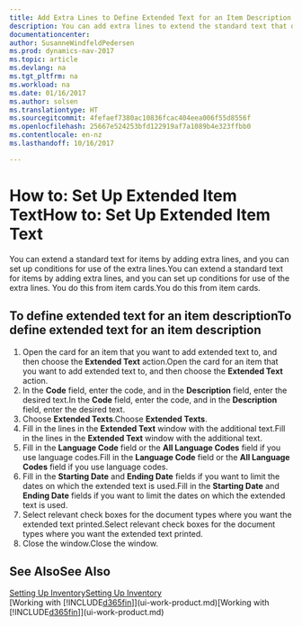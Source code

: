```yaml
---
title: Add Extra Lines to Define Extended Text for an Item Description
description: You can add extra lines to extend the standard text that describes an item.
documentationcenter: 
author: SusanneWindfeldPedersen
ms.prod: dynamics-nav-2017
ms.topic: article
ms.devlang: na
ms.tgt_pltfrm: na
ms.workload: na
ms.date: 01/16/2017
ms.author: solsen
ms.translationtype: HT
ms.sourcegitcommit: 4fefaef7380ac10836fcac404eea006f55d8556f
ms.openlocfilehash: 25667e524253bfd122919af7a1089b4e323ffbb0
ms.contentlocale: en-nz
ms.lasthandoff: 10/16/2017

---
```

# <a name="how-to-set-up-extended-item-text"></a><span data-ttu-id="20917-103">How to: Set Up Extended Item Text</span><span class="sxs-lookup"><span data-stu-id="20917-103">How to: Set Up Extended Item Text</span></span>
<span data-ttu-id="20917-104">You can extend a standard text for items by adding extra lines, and you can set up conditions for use of the extra lines.</span><span class="sxs-lookup"><span data-stu-id="20917-104">You can extend a standard text for items by adding extra lines, and you can set up conditions for use of the extra lines.</span></span> <span data-ttu-id="20917-105">You do this from item cards.</span><span class="sxs-lookup"><span data-stu-id="20917-105">You do this from item cards.</span></span>

## <a name="to-define-extended-text-for-an-item-description"></a><span data-ttu-id="20917-106">To define extended text for an item description</span><span class="sxs-lookup"><span data-stu-id="20917-106">To define extended text for an item description</span></span>
1. <span data-ttu-id="20917-107">Open the card for an item that you want to add extended text to, and then choose the **Extended Text** action.</span><span class="sxs-lookup"><span data-stu-id="20917-107">Open the card for an item that you want to add extended text to, and then choose the **Extended Text** action.</span></span>
2. <span data-ttu-id="20917-108">In the **Code** field, enter the code, and in the **Description** field, enter the desired text.</span><span class="sxs-lookup"><span data-stu-id="20917-108">In the **Code** field, enter the code, and in the **Description** field, enter the desired text.</span></span>
3. <span data-ttu-id="20917-109">Choose **Extended Texts**.</span><span class="sxs-lookup"><span data-stu-id="20917-109">Choose **Extended Texts**.</span></span>
4. <span data-ttu-id="20917-110">Fill in the lines in the **Extended Text** window with the additional text.</span><span class="sxs-lookup"><span data-stu-id="20917-110">Fill in the lines in the **Extended Text** window with the additional text.</span></span>
5. <span data-ttu-id="20917-111">Fill in the **Language Code** field or the **All Language Codes** field if you use language codes.</span><span class="sxs-lookup"><span data-stu-id="20917-111">Fill in the **Language Code** field or the **All Language Codes** field if you use language codes.</span></span>
6. <span data-ttu-id="20917-112">Fill in the **Starting Date** and **Ending Date** fields if you want to limit the dates on which the extended text is used.</span><span class="sxs-lookup"><span data-stu-id="20917-112">Fill in the **Starting Date** and **Ending Date** fields if you want to limit the dates on which the extended text is used.</span></span>
7. <span data-ttu-id="20917-113">Select relevant check boxes for the document types where you want the extended text printed.</span><span class="sxs-lookup"><span data-stu-id="20917-113">Select relevant check boxes for the document types where you want the extended text printed.</span></span>
8. <span data-ttu-id="20917-114">Close the window.</span><span class="sxs-lookup"><span data-stu-id="20917-114">Close the window.</span></span>

## <a name="see-also"></a><span data-ttu-id="20917-115">See Also</span><span class="sxs-lookup"><span data-stu-id="20917-115">See Also</span></span>
[<span data-ttu-id="20917-116">Setting Up Inventory</span><span class="sxs-lookup"><span data-stu-id="20917-116">Setting Up Inventory</span></span>](inventory-setup-inventory.md)  
<span data-ttu-id="20917-117">[Working with [!INCLUDE[d365fin](includes/d365fin_md.md)]](ui-work-product.md)</span><span class="sxs-lookup"><span data-stu-id="20917-117">[Working with [!INCLUDE[d365fin](includes/d365fin_md.md)]](ui-work-product.md)</span></span>

